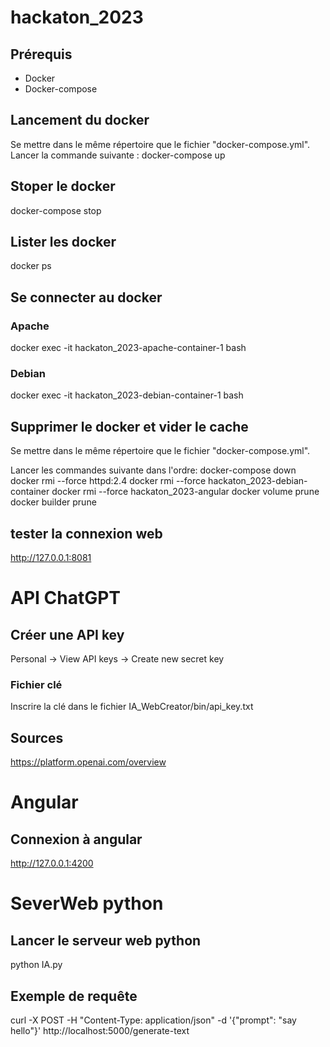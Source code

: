 # hackaton_2023
## Prérequis
- Docker
- Docker-compose
## Lancement du docker
Se mettre dans le même répertoire que le fichier "docker-compose.yml".
Lancer la commande suivante : 
docker-compose up

## Stoper le docker
docker-compose stop

## Lister les docker
docker ps

## Se connecter au docker
### Apache
docker exec -it hackaton_2023-apache-container-1 bash
### Debian
docker exec -it hackaton_2023-debian-container-1 bash

## Supprimer le docker et vider le cache
Se mettre dans le même répertoire que le fichier "docker-compose.yml".

Lancer les commandes suivante dans l'ordre:
docker-compose down 
docker rmi --force httpd:2.4 
docker rmi --force hackaton_2023-debian-container 
docker rmi --force hackaton_2023-angular
docker volume prune 
docker builder prune

## tester la connexion web
http://127.0.0.1:8081

# API ChatGPT
## Créer une API key
Personal -> View API keys -> Create new secret key
### Fichier clé
Inscrire la clé dans le fichier IA_WebCreator/bin/api_key.txt
## Sources
https://platform.openai.com/overview

# Angular
## Connexion à angular
http://127.0.0.1:4200

# SeverWeb python
## Lancer le serveur web python
python IA.py

## Exemple de requête
curl -X POST -H "Content-Type: application/json" -d '{"prompt": "say hello"}' http://localhost:5000/generate-text
